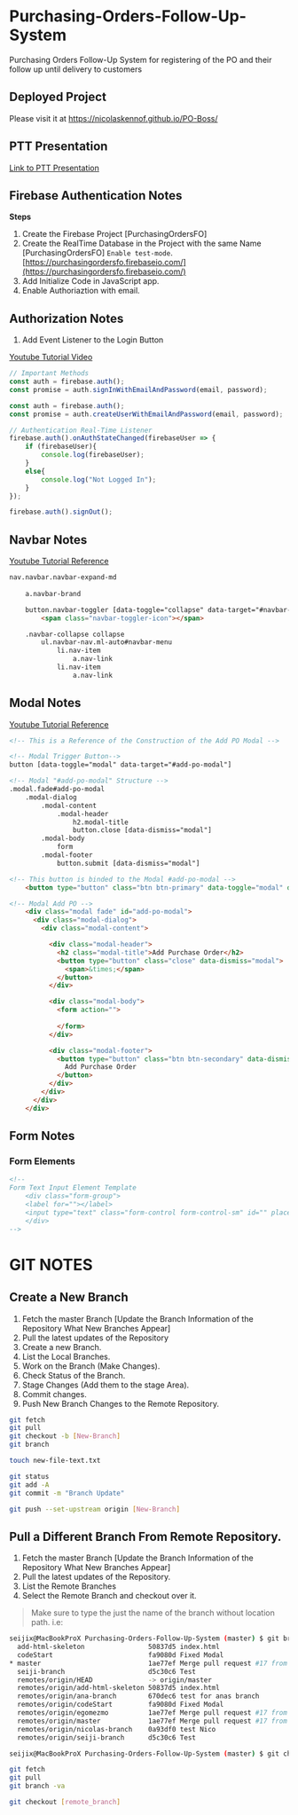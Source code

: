 # Purchasing-Orders-Follow-Up-System
Purchasing Orders Follow-Up System for registering of the PO and their follow up until delivery to customers

## Deployed Project
Please visit it at https://nicolaskennof.github.io/PO-Boss/

## PTT Presentation
[Link to PTT Presentation](https://docs.google.com/presentation/d/1tLMjteb4qp60cTpJ9WEAurfOwgx-qxMX1uiCRd6iFpY/edit)


## Firebase Authentication Notes
**Steps**

1. Create the Firebase Project [PurchasingOrdersFO]
2. Create the RealTime Database in the Project with the same Name [PurchasingOrdersFO] `Enable test-mode`. [https://purchasingordersfo.firebaseio.com/](https://purchasingordersfo.firebaseio.com/)
3. Add Initialize Code in JavaScript app.
4. Enable Authoriaztion with email.

## Authorization Notes
1. Add Event Listener to the Login Button

[Youtube Tutorial Video](https://youtu.be/-OKrloDzGpU)

```javascript
// Important Methods
const auth = firebase.auth();
const promise = auth.signInWithEmailAndPassword(email, password);

const auth = firebase.auth();
const promise = auth.createUserWithEmailAndPassword(email, password);

// Authentication Real-Time Listener
firebase.auth().onAuthStateChanged(firebaseUser => {
    if (firebaseUser){
        console.log(firebaseUser);
    }
    else{
        console.log("Not Logged In");
    }
});

firebase.auth().signOut();

```

## Navbar Notes
[Youtube Tutorial Reference](https://youtu.be/23bpce-5s8I)

``` html
nav.navbar.navbar-expand-md
    
    a.navbar-brand

    button.navbar-toggler [data-toggle="collapse" data-target="#navbar-menu"]
        <span class="navbar-toggler-icon"></span>

    .navbar-collapse collapse
        ul.navbar-nav.ml-auto#navbar-menu
            li.nav-item
                a.nav-link
            li.nav-item
                a.nav-link

```

## Modal Notes

[Youtube Tutorial Reference](https://www.youtube.com/watch?v=N3RK2dZpQXs&t=743s)

```html
<!-- This is a Reference of the Construction of the Add PO Modal -->

<!-- Modal Trigger Button-->
button [data-toggle="modal" data-target="#add-po-modal"]

<!-- Modal "#add-po-modal" Structure -->
.modal.fade#add-po-modal
    .modal-dialog
        .modal-content
            .modal-header
                h2.modal-title
                button.close [data-dismiss="modal"]
        .modal-body
            form
        .modal-footer
            button.submit [data-dismiss="modal"]
```

``` html
<!-- This button is binded to the Modal #add-po-modal -->
    <button type="button" class="btn btn-primary" data-toggle="modal" data-target="#add-po-modal">Add PO</button>

<!-- Modal Add PO -->
    <div class="modal fade" id="add-po-modal">
      <div class="modal-dialog">
        <div class="modal-content">

          <div class="modal-header">
            <h2 class="modal-title">Add Purchase Order</h2>
            <button type="button" class="close" data-dismiss="modal">
              <span>&times;</span>
            </button>
          </div>

          <div class="modal-body">
            <form action="">
              
            </form>
          </div>

          <div class="modal-footer">
            <button type="button" class="btn btn-secondary" data-dismiss="modal">
              Add Purchase Order
            </button>
          </div>
        </div>
      </div>
    </div>
```

## Form Notes
### Form Elements
```html
<!--
Form Text Input Element Template
    <div class="form-group">
    <label for=""></label>
    <input type="text" class="form-control form-control-sm" id="" placeholder="">
    </div>
-->
```

# GIT NOTES
## Create a New Branch
1. Fetch the master Branch [Update the Branch Information of the Repository What New Branches Appear]
2. Pull the latest updates of the Repository
3. Create a new Branch.
4. List the Local Branches.
5. Work on the Branch (Make Changes).
6. Check Status of the Branch.
7. Stage Changes (Add them to the stage Area).
8. Commit changes.
9. Push New Branch Changes to the Remote Repository.


```bash
git fetch
git pull
git checkout -b [New-Branch]
git branch

touch new-file-text.txt

git status
git add -A
git commit -m "Branch Update"

git push --set-upstream origin [New-Branch]
```

## Pull a Different Branch From Remote Repository.
1. Fetch the master Branch [Update the Branch Information of the Repository What New Branches Appear]
2. Pull the latest updates of the Repository.
3. List the Remote Branches
4. Select the Remote Branch and checkout over it.

> Make sure to type the just the name of the branch without location path.
> i.e:
```bash
seijix@MacBookProX Purchasing-Orders-Follow-Up-System (master) $ git branch -va
  add-html-skeleton                50837d5 index.html
  codeStart                        fa9080d Fixed Modal
* master                           1ae77ef Merge pull request #17 from nicolaskennof/codeStart
  seiji-branch                     d5c30c6 Test
  remotes/origin/HEAD              -> origin/master
  remotes/origin/add-html-skeleton 50837d5 index.html
  remotes/origin/ana-branch        670dec6 test for anas branch
  remotes/origin/codeStart         fa9080d Fixed Modal
  remotes/origin/egomezmo          1ae77ef Merge pull request #17 from nicolaskennof/codeStart
  remotes/origin/master            1ae77ef Merge pull request #17 from nicolaskennof/codeStart
  remotes/origin/nicolas-branch    0a93df0 test Nico
  remotes/origin/seiji-branch      d5c30c6 Test

seijix@MacBookProX Purchasing-Orders-Follow-Up-System (master) $ git checkout nicolas-branch
```

```bash
git fetch
git pull
git branch -va

git checkout [remote_branch]

```
